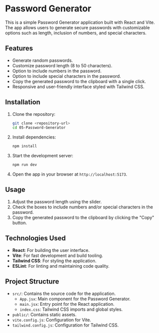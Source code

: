 # Password Generator

This is a simple Password Generator application built with React and Vite. The app allows users to generate secure passwords with customizable options such as length, inclusion of numbers, and special characters.

## Features

- Generate random passwords.
- Customize password length (8 to 50 characters).
- Option to include numbers in the password.
- Option to include special characters in the password.
- Copy the generated password to the clipboard with a single click.
- Responsive and user-friendly interface styled with Tailwind CSS.

## Installation

1. Clone the repository:

   ```bash
   git clone <repository-url>
   cd 05-Password-Generator
   ```

2. Install dependencies:

   ```bash
   npm install
   ```

3. Start the development server:

   ```bash
   npm run dev
   ```

4. Open the app in your browser at `http://localhost:5173`.

## Usage

1. Adjust the password length using the slider.
2. Check the boxes to include numbers and/or special characters in the password.
3. Copy the generated password to the clipboard by clicking the "Copy" button.

## Technologies Used

- **React**: For building the user interface.
- **Vite**: For fast development and build tooling.
- **Tailwind CSS**: For styling the application.
- **ESLint**: For linting and maintaining code quality.

## Project Structure

- `src/`: Contains the source code for the application.
  - `App.jsx`: Main component for the Password Generator.
  - `main.jsx`: Entry point for the React application.
  - `index.css`: Tailwind CSS imports and global styles.
- `public/`: Contains static assets.
- `vite.config.js`: Configuration for Vite.
- `tailwind.config.js`: Configuration for Tailwind CSS.
